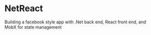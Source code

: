 # NetReact
Building a facebook style app with .Net back end, React front end, and MobX for state management
